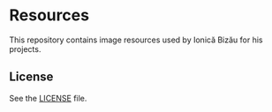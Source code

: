 Resources
=========

This repository contains image resources used by Ionică Bizău for his projects.

## License
See the [LICENSE](/LICENSE) file.
